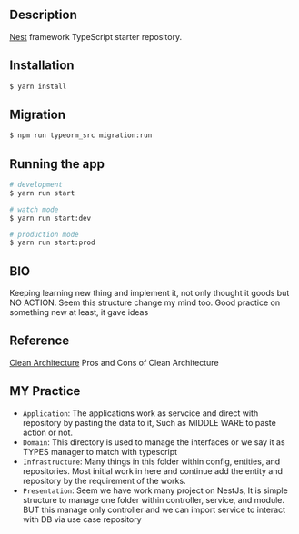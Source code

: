 ## Description

[Nest](https://github.com/nestjs/nest) framework TypeScript starter repository.

## Installation

```bash
$ yarn install
```

## Migration

```bash
$ npm run typeorm_src migration:run
```

## Running the app

```bash
# development
$ yarn run start

# watch mode
$ yarn run start:dev

# production mode
$ yarn run start:prod
```

## BIO
Keeping learning new thing and implement it, not only thought it goods but NO ACTION. 
Seem this structure change my mind too.
Good practice on something new at least, it gave ideas

## Reference
[Clean Architecture](https://medium.com/@chaewonkong/performance-disadvantages-of-clean-architecture-a-closer-look-1fe38362c74f) Pros and Cons of Clean Architecture

## MY Practice
- `Application`: The applications work as servcice and direct with repository by pasting the data to it, Such as MIDDLE WARE to paste action or not.
- `Domain`: This directory is used to manage the interfaces or we say it as TYPES manager to match with typescript  
- `Infrastructure`: Many things in this folder within config, entities, and repositories. Most initial work in here and continue add the entity and repository by the requirement of the works.
- `Presentation`: Seem we have work many project on NestJs, It is simple structure to manage one folder within controller, service, and module. BUT this manage only controller and we can import service to interact with DB via use case repository